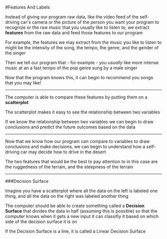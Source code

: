 #Features And Labels

Instead of giving our program raw data, like the video feed of the self-driving car's camera or the picture of the person you want your program to recognize or the raw music that you usually like to listen to, we extract **features** from the raw data and feed those features to our program

For example, the features we may extract from the music you like to listen to might be the intensity of the song, the tempo, the genre, and the gender of the singer

Then we tell our program that - for example - you *usually* like more intense music at an a fast tempo of the pop genre sung by a male singer

Now that the program knows this, it can begin to recommend you songs that you may like!

***

The computer is able to compare these features by putting them on a **scatterplot**

The scatterplot makes it easy to see the relationship between two variables

If we know the relationship between two variables we can begin to draw conclusions and predict the future outcomes based on the data

***

Now that we know how our program can compare to variables to draw conclusions and make decisions, we can begin to understand how a self-driving car may decide how to drive in the desert

The two features that would be the best to pay attention to in this case are the ruggedness of the terrain, and the steepness of the terrain

***

###Decision Surface

Imagine you have a scatterplot where all the data on the left is labeled one thing, and all the data on the right was labeled another thing

The computer should be able to create something called a **Decision Surface** that divides the data in half (assuming this is possible) so that the computer knows when it gets a new input it can classifiy it based on which side of the decision surface it is on

If the Decision Surface is a line, it is called a Linear Decision Surface
